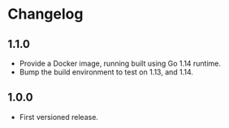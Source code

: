 # Changelog

## 1.1.0

- Provide a Docker image, running built using Go 1.14 runtime.
- Bump the build environment to test on 1.13, and 1.14.

## 1.0.0

- First versioned release.
